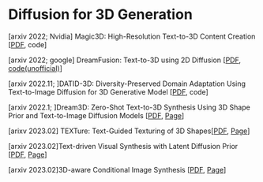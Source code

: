 # Diffusion for 3D Generation

[arxiv 2022; Nvidia] Magic3D: High-Resolution Text-to-3D Content Creation \[[PDF](https://deepimagination.cc/Magic3D/), code\]

[arxiv 2022; google] DreamFusion: Text-to-3D using 2D Diffusion [[PDF](https://dreamfusion3d.github.io/), [code(unofficial)](https://github.com/ashawkey/stable-dreamfusion)]

[arxiv 2022.11; ]DATID-3D: Diversity-Preserved Domain Adaptation Using Text-to-Image Diffusion for 3D Generative Model \[[PDF](https://arxiv.org/pdf/2211.12824.pdf), code\]

[arxiv 2022.1; ]Dream3D: Zero-Shot Text-to-3D Synthesis Using 3D Shape Prior and Text-to-Image Diffusion Models [[PDF](https://arxiv.org/abs/2212.14704), [Page](https://bluestyle97.github.io/dream3d/)]

[arixv 2023.02] TEXTure: Text-Guided Texturing of 3D Shapes[[PDF](https://arxiv.org/abs/2302.01721), [Page](https://texturepaper.github.io/TEXTurePaper/)]

[arxiv 2023.02]Text-driven Visual Synthesis with Latent Diffusion Prior [[PDF](https://arxiv.org/abs/2302.08510), [Page](https://latent-diffusion-prior.github.io/)]

[arxiv 2023.02]3D-aware Conditional Image Synthesis [[PDF](https://arxiv.org/abs/2302.08509), [Page](https://www.cs.cmu.edu/~pix2pix3D/)]

